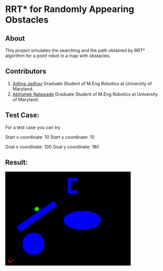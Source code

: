 # RRT* for Randomly Appearing Obstacles

## About
This project simulates the searching and the path obtained by RRT* algorithm for a point robot in a map with obstacles.

## Contributors

1) [Aditya Jadhav](https://github.com/iamjadhav)
Graduate Student of M.Eng Robotics at University of Maryland.
2) [Abhishek Nalawade](https://github.com/abhishek-nalawade)
Graduate Student of M.Eng Robotics at University of Maryland. 

## Test Case:
For a test case you can try

Start x coordinate: 10
Start y coordinate: 10

Goal x coordinate: 100
Goal y coordinate: 180

## Result:

![result](results/rrt1.gif)